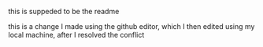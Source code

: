 this is suppeded to be the readme

this is a change I made using the github editor, which I then edited using my local machine, after I resolved the conflict

